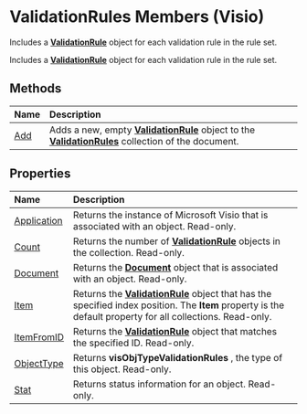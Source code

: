 
# ValidationRules Members (Visio)
Includes a  **[ValidationRule](c9efb9b4-10b0-b6aa-cc78-2a01fd3e8357.md)** object for each validation rule in the rule set.

Includes a  **[ValidationRule](c9efb9b4-10b0-b6aa-cc78-2a01fd3e8357.md)** object for each validation rule in the rule set.


## Methods



|**Name**|**Description**|
|:-----|:-----|
|[Add](14b0ab24-5ff6-cde5-8311-ccf2989712c9.md)|Adds a new, empty  **[ValidationRule](c9efb9b4-10b0-b6aa-cc78-2a01fd3e8357.md)** object to the **[ValidationRules](e7a1a5c6-02a7-2dc2-7a73-cc84821e077e.md)** collection of the document.|

## Properties



|**Name**|**Description**|
|:-----|:-----|
|[Application](6a4b4512-e9f5-1357-2494-3a6df35d12a1.md)|Returns the instance of Microsoft Visio that is associated with an object. Read-only.|
|[Count](f4e2dc01-0aed-697e-0886-5b5aa3e0b4e9.md)|Returns the number of  **[ValidationRule](c9efb9b4-10b0-b6aa-cc78-2a01fd3e8357.md)** objects in the collection. Read-only.|
|[Document](cb75bba6-ff75-91fb-0993-7692b9d65f0d.md)|Returns the  **[Document](21640062-13a2-a2b2-7c61-7e707671207c.md)** object that is associated with an object. Read-only.|
|[Item](4133f9ba-ca20-104a-5a30-7de37b978706.md)|Returns the  **[ValidationRule](c9efb9b4-10b0-b6aa-cc78-2a01fd3e8357.md)** object that has the specified index position. The **Item** property is the default property for all collections. Read-only.|
|[ItemFromID](ad4ee749-385d-4e08-de81-202e46ffda8f.md)|Returns the  **[ValidationRule](c9efb9b4-10b0-b6aa-cc78-2a01fd3e8357.md)** object that matches the specified ID. Read-only.|
|[ObjectType](e6f7ce1d-cdba-ffe8-3036-49c1cf6635d7.md)|Returns  **visObjTypeValidationRules** , the type of this object. Read-only.|
|[Stat](7b8a8c2a-955b-1245-8d02-b03987461b4f.md)|Returns status information for an object. Read-only.|
